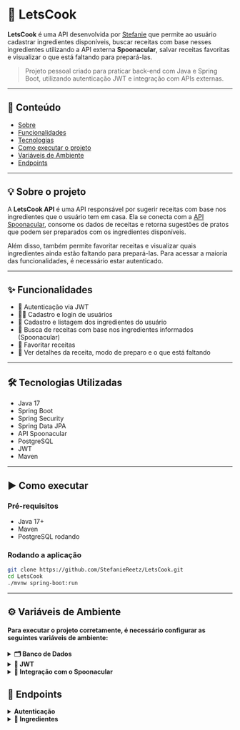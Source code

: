 # 🥘 LetsCook

**LetsCook** é uma API desenvolvida por [Stefanie](https://github.com/StefanieReetz) que permite ao usuário cadastrar ingredientes disponíveis, buscar receitas com base nesses ingredientes utilizando a API externa **Spoonacular**, salvar receitas favoritas e visualizar o que está faltando para prepará-las.

> Projeto pessoal criado para praticar back-end com Java e Spring Boot, utilizando autenticação JWT e integração com APIs externas.

---

## :door: Conteúdo

- [Sobre](#Sobre)
- [Funcionalidades](#Funcionalidades)
- [Tecnologias](#Tecnologias)
- [Como executar o projeto](#executar)
- [Variáveis de Ambiente](#variaveis-de-ambiente)
- [Endpoints](#Endpoints)

---

<a name="Sobre"></a>
## 💡 Sobre o projeto

A **LetsCook API** é uma API responsável por sugerir receitas com base nos ingredientes que o usuário tem em casa. Ela se conecta com a [API Spoonacular](https://spoonacular.com/), consome os dados de receitas e retorna sugestões de pratos que podem ser preparados com os ingredientes disponíveis.

Além disso, também permite favoritar receitas e visualizar quais ingredientes ainda estão faltando para prepará-las. Para acessar a maioria das funcionalidades, é necessário estar autenticado.

---
<a name="Funcionalidades"></a>
## ✨ Funcionalidades

- 🔐 Autenticação via JWT
- 👩‍🍳 Cadastro e login de usuários
- 🧂 Cadastro e listagem dos ingredientes do usuário
- 🍝 Busca de receitas com base nos ingredientes informados (Spoonacular)
- 💾 Favoritar receitas
- 📝 Ver detalhes da receita, modo de preparo e o que está faltando

---

<a name="Tecnologias"></a>
## 🛠️ Tecnologias Utilizadas

- Java 17  
- Spring Boot  
- Spring Security  
- Spring Data JPA  
- API Spoonacular  
- PostgreSQL  
- JWT  
- Maven  

---

<a name="executar"></a>
## ▶️ Como executar

### Pré-requisitos

- Java 17+
- Maven
- PostgreSQL rodando

### Rodando a aplicação

```bash
git clone https://github.com/StefanieReetz/LetsCook.git
cd LetsCook
./mvnw spring-boot:run
```
---

<a name="variaveis-de-ambiente"></a>
## ⚙️ Variáveis de Ambiente

#### Para executar o projeto corretamente, é necessário configurar as seguintes variáveis de ambiente:
<details>

<summary><strong>🗂️ Banco de Dados</strong></summary>

| Variável | Descrição |
|---------|-----------|
| `DB_USER` | Usuário do banco de dados PostgreSQL |
| `DB_PASSWORD` | Senha do banco de dados PostgreSQL |
</details>

<details><summary><strong>🔐 JWT</strong></summary>

| Variável | Descrição |
|---------|-----------|
| `JWT_SECRET` | Chave secreta usada para assinar e verificar os tokens JWT. Pode ser qualquer string segura. |
</details>

<details>
<summary><strong>🍅 Integração com o Spoonacular</strong></summary> 

| Variável | Descrição                                                                              |
|---------|----------------------------------------------------------------------------------------|
| `SPOONCULAR_API_KEY` | API Key do spoonacular ([Spotify Developer](https://spoonacular.com/food-api/pricing)) |
</details>


<a name="Endpoints"></a>
## 📎 Endpoints
<details>
    <summary>
        <strong>Autenticação</strong>
    </summary>

Para acessar os endpoints protegidos da API LetsCook, é necessário estar autenticado. Você pode criar uma conta e depois fazer login para receber o token JWT.
#### 📝 Cadastra um usuario
```http
POST http://localhost:8080/auth/signup
```

##### Corpo da requisição:
| Chave      | Tipo       | Descrição                         |
|:-----------| :--------- |:----------------------------------|
| `username`     | `string` | **Obrigatório**. Nome do usuário  |
| `password` | `string` | **Obrigatório**. Senha do usuário |


##### Exemplo de criação de um usuário
```json
{
  "username": "usuario",
  "password": "senha123"
}
```
---
### 🔑 Login
```http
POST http://localhost:8080/auth/login
```

##### Corpo da requisição:
| Chave      | Tipo       | Descrição                         |
|:-----------| :--------- |:----------------------------------|
| `username`     | `string` | **Obrigatório**. Nome do usuário  |
| `password` | `string` | **Obrigatório**. Senha do usuário |


#### Exemplo de login em um usuário:
``` json
{
  "username": "usuario",
  "password": "senha123"
}
```

#### Exemplo de resposta:
```json
{
"token": "eyJhbGciOiJIUzI1NiIsInR5cCI6IkpXVCJ9..."
}
```

 Use esse token no cabeçalho Authorization de todas as requisições protegidas:
```makefile
Authorization: Bearer eyJhbGciOiJIUzI1NiIsInR5cCI6IkpXVCJ9...
```
</details>

<details>
    <summary>
        <strong>🍎 Ingredientes</strong>
    </summary>

#### Listar ingredientes
Você conseguirá ver os ingredientes do usuário cadastrado
```http
GET http://localhost:8080/ingredients
```
---
#### Adiciona um ingrediente ao usuário cadastrado
```http
POST http://localhost:8080/ingredients
```

##### Corpo da requisição:
| Chave      | Tipo       | Descrição                                        |
|:-----------| :--------- |:-------------------------------------------------|
| `name`     | `string` | **Obrigatório**. Nome do ingrediente (em ingles) |
| `quantity` | `Integer` | **Obrigatório**. Quantidade de ingredientes      |


##### Exemplo de requisição:
```json
{
  "name" : "Strawberry",
  "quantity" : "9"
}
```
##### Exemplo de resposta:
```json
{
  "id": 1,
  "name": "Strawberry",
  "quantity": 9
}
```
---

#### Atualiza ingredientes pelo Id
```http
POST http://localhost:8080/ingredients/{id}
```
| Parâmetro   | Tipo   | Descrição                                     |
| :---------- |:-------|:----------------------------------------------|
| `id` | `Long` | **Obrigatório**. Identificação do ingrediente |

##### Exemplo de requisição:
```http
  PUT http://localhost:8080/ingredients/1
```

##### Corpo da requisição:
| Chave      | Tipo       | Descrição                                        |
|:-----------| :--------- |:-------------------------------------------------|
| `name`     | `string` | **Obrigatório**. Nome do ingrediente (em inglês) |
| `quantity` | `Integer` | **Obrigatório**. Quantidade de ingredientes      |


##### Exemplo de requisição:
```json
{
  "name" : "Onion",
  "quantity" : "5"
}
```
##### Exemplo de resposta:
```json
{
  "id": 1,
  "name": "Onion",
  "quantity": 5
}
```
---
#### Excluir ingredientes
```http
DELETE http://localhost:8080/ingredients/id
```
| Parâmetro   | Tipo   | Descrição                                     |
| :---------- |:-------|:----------------------------------------------|
| `id` | `Long` | **Obrigatório**. Identificação do ingrediente |

##### Exemplo de requisição:
```http
  PUT http://localhost:8080/ingredients/1
```

</details>